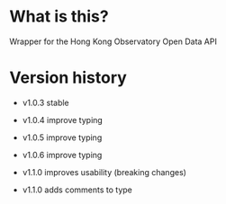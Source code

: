 # What is this?
Wrapper for the Hong Kong Observatory Open Data API

# Version history
* v1.0.3 stable 
* v1.0.4 improve typing
* v1.0.5 improve typing
* v1.0.6 improve typing

* v1.1.0 improves usability (breaking changes)
* v1.1.0 adds comments to type